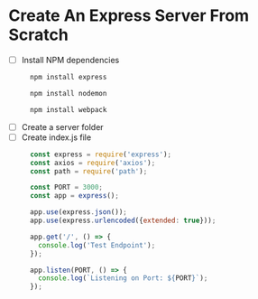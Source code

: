# Create An Express Server From Scratch
- [ ] Install NPM dependencies
  ```javascript 
    npm install express
  ```
  ```javascript 
    npm install nodemon
  ```
  ```javascript 
    npm install webpack
  ```
- [ ] Create a server folder
- [ ] Create index.js file
  ```javascript
    const express = require('express');
    const axios = require('axios');
    const path = require('path');

    const PORT = 3000;
    const app = express();

    app.use(express.json());
    app.use(express.urlencoded({extended: true}));

    app.get('/', () => {
      console.log('Test Endpoint');
    });

    app.listen(PORT, () => {
      console.log(`Listening on Port: ${PORT}`);
    });
  ```
